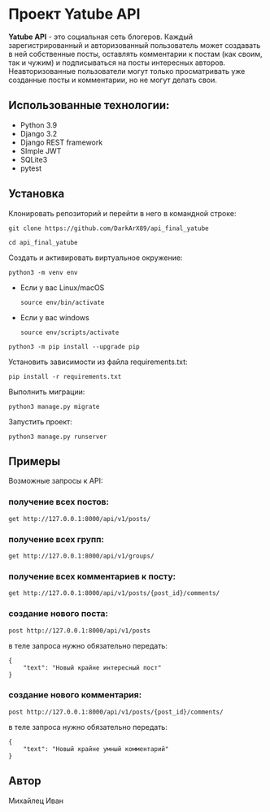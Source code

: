 
# Проект Yatube API

**Yatube API** - это социальная сеть блогеров. Каждый зарегистрированный и авторизованный пользователь может создавать в ней собственные посты, оставлять комментарии к постам (как своим, так и чужим) и подписываться на посты интересных авторов. 
Неавторизованные пользователи могут только просматривать уже созданные посты и комментарии, но не могут делать свои.

## Использованные технологии:
 - Python 3.9
 - Django 3.2
 - Django REST framework
 - SImple JWT
 - SQLite3
 - pytest

## Установка

Клонировать репозиторий и перейти в него в командной строке:

```
git clone https://github.com/DarkArX89/api_final_yatube
```

```
cd api_final_yatube
```

Cоздать и активировать виртуальное окружение:

```
python3 -m venv env
```

* Если у вас Linux/macOS

    ```
    source env/bin/activate
    ```

* Если у вас windows

    ```
    source env/scripts/activate
    ```

```
python3 -m pip install --upgrade pip
```

Установить зависимости из файла requirements.txt:

```
pip install -r requirements.txt
```

Выполнить миграции:

```
python3 manage.py migrate
```

Запустить проект:

```
python3 manage.py runserver
```
## Примеры
Возможные запросы к API:
### получение всех постов:
```
get http://127.0.0.1:8000/api/v1/posts/
```
### получение всех групп:
```
get http://127.0.0.1:8000/api/v1/groups/
```

### получение всех комментариев к посту:
```
get http://127.0.0.1:8000/api/v1/posts/{post_id}/comments/
```

### создание нового поста:
```
post http://127.0.0.1:8000/api/v1/posts
```
в теле запроса нужно обязательно передать:
```
{
	"text": "Новый крайне интересный пост"
}
```
### создание нового комментария:
```
post http://127.0.0.1:8000/api/v1/posts/{post_id}/comments/
```
в теле запроса нужно обязательно передать:
```
{
	"text": "Новый крайне умный комментарий"
}
```

## Автор
Михайлец Иван